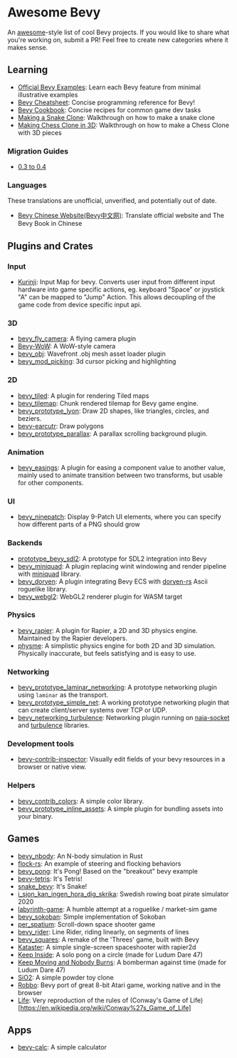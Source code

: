 # Awesome Bevy

An [awesome](https://github.com/sindresorhus/awesome)-style list of cool Bevy projects. If you would like to share what you're working on, submit a PR! Feel free to create new categories where it makes sense.

## Learning

* [Official Bevy Examples](https://github.com/bevyengine/bevy/tree/master/examples): Learn each Bevy feature from minimal illustrative examples
* [Bevy Cheatsheet](https://github.com/jamadazi/bevy-cheatsheet): Concise programming reference for Bevy!
* [Bevy Cookbook](https://github.com/jamadazi/bevy-cookbook): Concise recipes for common game dev tasks
* [Making a Snake Clone](https://mbuffett.com/posts/bevy-snake-tutorial/): Walkthrough on how to make a snake clone
* [Making Chess Clone in 3D](https://caballerocoll.com/blog/bevy-chess-tutorial): Walkthrough on how to make a Chess Clone with 3D pieces

### Migration Guides

* [0.3 to 0.4](https://sburris.xyz/posts/bevy-update-0-4/)

### Languages

These translations are unofficial, unverified, and potentially out of date.

* [Bevy Chinese Website(Bevy中文网)](https://bevyengine-cn.github.io/): Translate official website and The Bevy Book in Chinese

## Plugins and Crates
### Input
* [Kurinji](https://crates.io/crates/kurinji): Input Map for bevy. Converts user input from different input hardware into game specific actions, eg. keyboard "Space" or joystick "A" can be mapped to "Jump" Action.  This allows decoupling of the game code from device specific input api.

### 3D
* [bevy_fly_camera](https://crates.io/crates/bevy_fly_camera): A flying camera plugin
* [Bevy-WoW](https://github.com/Tezza48/Bevy-WoW): A WoW-style camera
* [bevy_obj](https://github.com/AmionSky/bevy_obj): Wavefront .obj mesh asset loader plugin
* [bevy_mod_picking](https://github.com/aevyrie/bevy_mod_picking): 3d cursor picking and highlighting

### 2D

* [bevy_tiled](https://github.com/stararawn/bevy_tiled): A plugin for rendering Tiled maps
* [bevy_tilemap](https://github.com/joshuajbouw/bevy_tilemap): Chunk rendered tilemap for Bevy game engine.
* [bevy_prototype_lyon](https://github.com/Nilirad/bevy_prototype_lyon): Draw 2D shapes, like triangles, circles, and beziers.
* [bevy-earcutr](https://github.com/frewsxcv/bevy-earcutr): Draw polygons
* [bevy_prototype_parallax](https://github.com/btrepp/bevy-prototype-parallax): A parallax scrolling background plugin.

### Animation

* [bevy_easings](https://crates.io/crates/bevy_easings): A plugin for easing a component value to another value, mainly used to animate transition between two transforms, but usable for other components.

### UI

* [bevy_ninepatch](https://crates.io/crates/bevy_ninepatch): Display 9-Patch UI elements, where you can specify how different parts of a PNG should grow

### Backends

* [prototype_bevy_sdl2](https://github.com/aclysma/prototype_bevy_sdl2): A prototype for SDL2 integration into Bevy
* [bevy_miniquad](https://github.com/smokku/bevy_miniquad): A plugin replacing winit windowing and render pipeline with [miniquad](https://github.com/not-fl3/miniquad) library.
* [bevy_doryen](https://github.com/smokku/bevy_doryen): A plugin integrating Bevy ECS with [doryen-rs](https://github.com/jice-nospam/doryen-rs) Ascii roguelike library.
* [bevy_webgl2](https://github.com/mrk-its/bevy_webgl2): WebGL2 renderer plugin for WASM target

### Physics

* [bevy_rapier](https://github.com/dimforge/bevy_rapier): A plugin for Rapier, a 2D and 3D physics engine. Maintained by the Rapier developers.
* [physme](https://github.com/walterpie/physme): A simplistic physics engine for both 2D and 3D simulation. Physically inaccurate, but feels satisfying and is easy to use.

### Networking

* [bevy_prototype_laminar_networking](https://github.com/ncallaway/bevy-prototype-laminar-networking): A prototype networking plugin using `laminar` as the transport.
* [bevy_prototype_simple_net](https://github.com/0x22fe/bevy_prototype_simple_net): A working prototype networking plugin that can create client/server systems over TCP or UDP.
* [bevy_networking_turbulence](https://github.com/smokku/bevy_networking_turbulence): Networking plugin running on [naia-socket](https://github.com/naia-rs/naia-socket) and [turbulence](https://github.com/kyren/turbulence) libraries.

### Development tools
* [bevy-contrib-inspector](https://github.com/jakobhellermann/bevy-contrib-inspector): Visually edit fields of your bevy resources in a browser or native view.

### Helpers
* [bevy_contrib_colors](https://crates.io/crates/bevy_contrib_colors): A simple color library.
* [bevy_prototype_inline_assets](https://crates.io/crates/bevy_prototype_inline_assets): A simple plugin for bundling assets into your binary.

## Games

* [bevy_nbody](https://github.com/thallada/bevy-nbody): An N-body simulation in Rust
* [flock-rs](https://github.com/JohnPeel/flock-rs): An example of steering and flocking behaviors
* [bevy_pong](https://github.com/SuperiorJT/bevy_pong): It's Pong! Based on the "breakout" bevy example
* [bevy-tetris](https://github.com/8bit-pudding/bevy-tetris): It's Tetris!
* [snake_bevy](https://github.com/mtKeller/snake_bevy): It's Snake!
* [i_sjon_kan_ingen_hora_dig_skrika](https://gitlab.com/TheZoq2/i_sjon_kan_ingen_hora_dig_skrika): Swedish rowing boat pirate simulator 2020
* [labyrinth-game](https://github.com/insrcd/labrynth-game): A humble attempt at a roguelike / market-sim game
* [bevy_sokoban](https://github.com/ropewalker/bevy_sokoban): Simple implementation of Sokoban
* [per_spatium](https://gitlab.com/BottledByte/per-spatium): Scroll-down space shooter game
* [bevy_rider](https://github.com/bonsairobo/bevy_rider): Line Rider, riding linearly, on segments of lines
* [bevy_squares](https://github.com/TheNeikos/bevy_squares): A remake of the 'Threes' game, built with Bevy
* [Kataster](https://github.com/Bobox214/Kataster): A simple single-screen spaceshooter with rapier2d
* [Keep Inside](https://github.com/davidB/ld47_keep_inside): A solo pong on a circle (made for Ludum Dare 47)
* [Keep Moving and Nobody Burns](https://github.com/mockersf/kmanb): A bomberman against time (made for Ludum Dare 47)
* [SiO2](https://github.com/dmitriy-shmilo/sio2): A simple powder toy clone
* [Robbo](https://github.com/mrk-its/bevy-robbo): Bevy port of great 8-bit Atari game, working native and in the browser
* [Life](https://github.com/DJMcNab/life-rs): Very reproduction of the rules of (Conway's Game of Life)[https://en.wikipedia.org/wiki/Conway%27s_Game_of_Life]

## Apps
* [bevy-calc](https://github.com/PravinKumar95/simple-calc): A simple calculator
